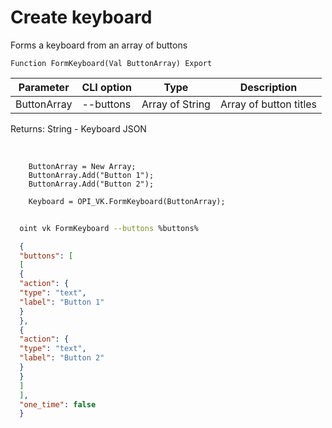 ﻿---
sidebar_position: 1
---

# Create keyboard
 Forms a keyboard from an array of buttons



`Function FormKeyboard(Val ButtonArray) Export`

  | Parameter | CLI option | Type | Description |
  |-|-|-|-|
  | ButtonArray | --buttons | Array of String | Array of button titles |

  
  Returns:  String - Keyboard JSON

<br/>




```bsl title="Code example"
    ButtonArray = New Array;
    ButtonArray.Add("Button 1");
    ButtonArray.Add("Button 2");

    Keyboard = OPI_VK.FormKeyboard(ButtonArray);
```



```sh title="CLI command example"
    
  oint vk FormKeyboard --buttons %buttons%

```

```json title="Result"
  {
  "buttons": [
  [
  {
  "action": {
  "type": "text",
  "label": "Button 1"
  }
  },
  {
  "action": {
  "type": "text",
  "label": "Button 2"
  }
  }
  ]
  ],
  "one_time": false
  }

```
